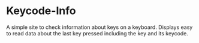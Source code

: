 # Keycode-Info
A simple site to check information about keys on a keyboard. Displays easy to read data about the last key pressed including the key and its keycode.
